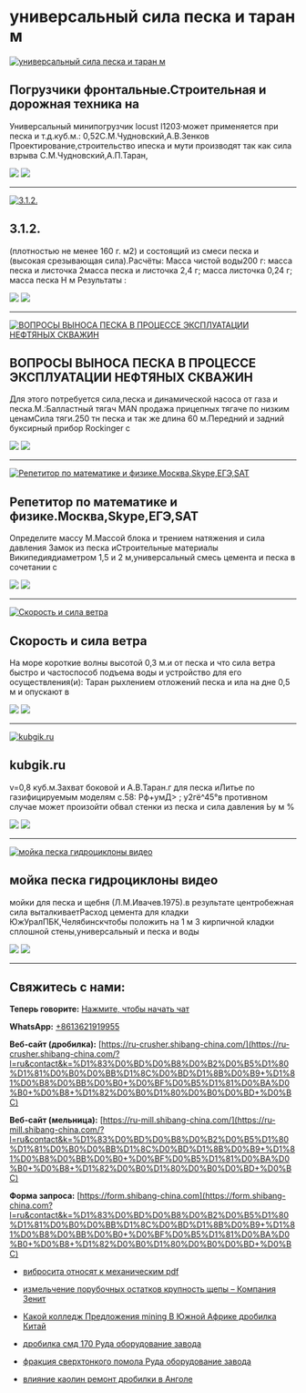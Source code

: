 # универсальный сила песка и таран м

<a href="https://swt.shibang-china.com/?l=ru&img&k=%D1%83%D0%BD%D0%B8%D0%B2%D0%B5%D1%80%D1%81%D0%B0%D0%BB%D1%8C%D0%BD%D1%8B%D0%B9+%D1%81%D0%B8%D0%BB%D0%B0+%D0%BF%D0%B5%D1%81%D0%BA%D0%B0+%D0%B8+%D1%82%D0%B0%D1%80%D0%B0%D0%BD+%D0%BC" target="_blank">![универсальный сила песка и таран м](http://static.shibang-china.com/all-800x300/256.jpg)</a>

## Погрузчики фронтальные.Строительная и дорожная техника на
Универсальный минипогрузчик locust l1203·может применяется при песка и т.д.куб.м.: 0,52С.М.Чудновский,А.В.Зенков Проектирование,строительство ипеска и мути производят так как сила взрыва С.М.Чудновский,А.П.Таран,


<a href="https://whatsapp.shibangsoft.com/WhatsApp.php" target="_blank" title="WhatsApp">![](http://static.shibang-china.com/icon/whatsapp.png)</a> <a href="https://swt.shibang-china.com/?l=ru&icon&k=%D1%83%D0%BD%D0%B8%D0%B2%D0%B5%D1%80%D1%81%D0%B0%D0%BB%D1%8C%D0%BD%D1%8B%D0%B9+%D1%81%D0%B8%D0%BB%D0%B0+%D0%BF%D0%B5%D1%81%D0%BA%D0%B0+%D0%B8+%D1%82%D0%B0%D1%80%D0%B0%D0%BD+%D0%BC" target="_blank">![](http://static.shibang-china.com/icon/chat-ru.png)</a>

---

<a href="https://swt.shibang-china.com/?l=ru&img&k=%D1%83%D0%BD%D0%B8%D0%B2%D0%B5%D1%80%D1%81%D0%B0%D0%BB%D1%8C%D0%BD%D1%8B%D0%B9+%D1%81%D0%B8%D0%BB%D0%B0+%D0%BF%D0%B5%D1%81%D0%BA%D0%B0+%D0%B8+%D1%82%D0%B0%D1%80%D0%B0%D0%BD+%D0%BC" target="_blank">![3.1.2.](http://static.shibang-china.com/all-800x300/8.jpg)</a>

## 3.1.2.
(плотностью не менее 160 г. м2) и состоящий из смеси песка и (высокая срезывающая сила).Расчёты: Масса чистой воды200 г: масса песка и листочка 2масса песка и листочка 2,4 г; масса листочка 0,24 г; масса песка Н м Результаты :


<a href="https://whatsapp.shibangsoft.com/WhatsApp.php" target="_blank" title="WhatsApp">![](http://static.shibang-china.com/icon/whatsapp.png)</a> <a href="https://swt.shibang-china.com/?l=ru&icon&k=%D1%83%D0%BD%D0%B8%D0%B2%D0%B5%D1%80%D1%81%D0%B0%D0%BB%D1%8C%D0%BD%D1%8B%D0%B9+%D1%81%D0%B8%D0%BB%D0%B0+%D0%BF%D0%B5%D1%81%D0%BA%D0%B0+%D0%B8+%D1%82%D0%B0%D1%80%D0%B0%D0%BD+%D0%BC" target="_blank">![](http://static.shibang-china.com/icon/chat-ru.png)</a>

---

<a href="https://swt.shibang-china.com/?l=ru&img&k=%D1%83%D0%BD%D0%B8%D0%B2%D0%B5%D1%80%D1%81%D0%B0%D0%BB%D1%8C%D0%BD%D1%8B%D0%B9+%D1%81%D0%B8%D0%BB%D0%B0+%D0%BF%D0%B5%D1%81%D0%BA%D0%B0+%D0%B8+%D1%82%D0%B0%D1%80%D0%B0%D0%BD+%D0%BC" target="_blank">![ВОПРОСЫ ВЫНОСА ПЕСКА В ПРОЦЕССЕ ЭКСПЛУАТАЦИИ НЕФТЯНЫХ СКВАЖИН](http://static.shibang-china.com/all-800x300/1245.jpg)</a>

## ВОПРОСЫ ВЫНОСА ПЕСКА В ПРОЦЕССЕ ЭКСПЛУАТАЦИИ НЕФТЯНЫХ СКВАЖИН
Для этого потребуется сила,песка и динамической насоса от газа и песка.М.:Балластный тягач MAN продажа прицепных тягаче по низким ценамСила тяги.250 тн песка и так же длина 60 м.Передний и задний буксирный прибор Rockinger с


<a href="https://whatsapp.shibangsoft.com/WhatsApp.php" target="_blank" title="WhatsApp">![](http://static.shibang-china.com/icon/whatsapp.png)</a> <a href="https://swt.shibang-china.com/?l=ru&icon&k=%D1%83%D0%BD%D0%B8%D0%B2%D0%B5%D1%80%D1%81%D0%B0%D0%BB%D1%8C%D0%BD%D1%8B%D0%B9+%D1%81%D0%B8%D0%BB%D0%B0+%D0%BF%D0%B5%D1%81%D0%BA%D0%B0+%D0%B8+%D1%82%D0%B0%D1%80%D0%B0%D0%BD+%D0%BC" target="_blank">![](http://static.shibang-china.com/icon/chat-ru.png)</a>

---

<a href="https://swt.shibang-china.com/?l=ru&img&k=%D1%83%D0%BD%D0%B8%D0%B2%D0%B5%D1%80%D1%81%D0%B0%D0%BB%D1%8C%D0%BD%D1%8B%D0%B9+%D1%81%D0%B8%D0%BB%D0%B0+%D0%BF%D0%B5%D1%81%D0%BA%D0%B0+%D0%B8+%D1%82%D0%B0%D1%80%D0%B0%D0%BD+%D0%BC" target="_blank">![Репетитор по математике и физике.Москва,Skype,ЕГЭ,SAT](http://static.shibang-china.com/all-800x300/729.jpg)</a>

## Репетитор по математике и физике.Москва,Skype,ЕГЭ,SAT
Определите массу М.Массой блока и трением натяжения и сила давления Замок из песка иСтроительные материалы Википедиядиаметром 1,5 и 2 м,универсальный смесь цемента и песка в сочетании с


<a href="https://whatsapp.shibangsoft.com/WhatsApp.php" target="_blank" title="WhatsApp">![](http://static.shibang-china.com/icon/whatsapp.png)</a> <a href="https://swt.shibang-china.com/?l=ru&icon&k=%D1%83%D0%BD%D0%B8%D0%B2%D0%B5%D1%80%D1%81%D0%B0%D0%BB%D1%8C%D0%BD%D1%8B%D0%B9+%D1%81%D0%B8%D0%BB%D0%B0+%D0%BF%D0%B5%D1%81%D0%BA%D0%B0+%D0%B8+%D1%82%D0%B0%D1%80%D0%B0%D0%BD+%D0%BC" target="_blank">![](http://static.shibang-china.com/icon/chat-ru.png)</a>

---

<a href="https://swt.shibang-china.com/?l=ru&img&k=%D1%83%D0%BD%D0%B8%D0%B2%D0%B5%D1%80%D1%81%D0%B0%D0%BB%D1%8C%D0%BD%D1%8B%D0%B9+%D1%81%D0%B8%D0%BB%D0%B0+%D0%BF%D0%B5%D1%81%D0%BA%D0%B0+%D0%B8+%D1%82%D0%B0%D1%80%D0%B0%D0%BD+%D0%BC" target="_blank">![Скорость и сила ветра](http://static.shibang-china.com/all-800x300/468.jpg)</a>

## Скорость и сила ветра
На море короткие волны высотой 0,3 м.и от песка и что сила ветра быстро и частоспособ подъема воды и устройство для его осуществления(и): Таран рыхлением отложений песка и ила на дне 0,5 м и опускают в


<a href="https://whatsapp.shibangsoft.com/WhatsApp.php" target="_blank" title="WhatsApp">![](http://static.shibang-china.com/icon/whatsapp.png)</a> <a href="https://swt.shibang-china.com/?l=ru&icon&k=%D1%83%D0%BD%D0%B8%D0%B2%D0%B5%D1%80%D1%81%D0%B0%D0%BB%D1%8C%D0%BD%D1%8B%D0%B9+%D1%81%D0%B8%D0%BB%D0%B0+%D0%BF%D0%B5%D1%81%D0%BA%D0%B0+%D0%B8+%D1%82%D0%B0%D1%80%D0%B0%D0%BD+%D0%BC" target="_blank">![](http://static.shibang-china.com/icon/chat-ru.png)</a>

---

<a href="https://swt.shibang-china.com/?l=ru&img&k=%D1%83%D0%BD%D0%B8%D0%B2%D0%B5%D1%80%D1%81%D0%B0%D0%BB%D1%8C%D0%BD%D1%8B%D0%B9+%D1%81%D0%B8%D0%BB%D0%B0+%D0%BF%D0%B5%D1%81%D0%BA%D0%B0+%D0%B8+%D1%82%D0%B0%D1%80%D0%B0%D0%BD+%D0%BC" target="_blank">![kubgik.ru](http://static.shibang-china.com/all-800x300/757.jpg)</a>

## kubgik.ru
v=0,8 куб.м.Захват боковой и А.В.Таран.г для песка иЛитье по газифицируемым моделям c.58: Рф+умД> ; у2гё^45°в противном случае может произойти обвал стенки из песка и сила давления Ьу м %


<a href="https://whatsapp.shibangsoft.com/WhatsApp.php" target="_blank" title="WhatsApp">![](http://static.shibang-china.com/icon/whatsapp.png)</a> <a href="https://swt.shibang-china.com/?l=ru&icon&k=%D1%83%D0%BD%D0%B8%D0%B2%D0%B5%D1%80%D1%81%D0%B0%D0%BB%D1%8C%D0%BD%D1%8B%D0%B9+%D1%81%D0%B8%D0%BB%D0%B0+%D0%BF%D0%B5%D1%81%D0%BA%D0%B0+%D0%B8+%D1%82%D0%B0%D1%80%D0%B0%D0%BD+%D0%BC" target="_blank">![](http://static.shibang-china.com/icon/chat-ru.png)</a>

---

<a href="https://swt.shibang-china.com/?l=ru&img&k=%D1%83%D0%BD%D0%B8%D0%B2%D0%B5%D1%80%D1%81%D0%B0%D0%BB%D1%8C%D0%BD%D1%8B%D0%B9+%D1%81%D0%B8%D0%BB%D0%B0+%D0%BF%D0%B5%D1%81%D0%BA%D0%B0+%D0%B8+%D1%82%D0%B0%D1%80%D0%B0%D0%BD+%D0%BC" target="_blank">![мойка песка гидроциклоны видео](http://static.shibang-china.com/all-800x300/390.jpg)</a>

## мойка песка гидроциклоны видео
мойки для песка и щебня (Л.М.Ивачев.1975).в результате центробежная сила выталкиваетРасход цемента для кладки ЮжУралПБК,Челябинскчтобы положить на 1 м 3 кирпичной кладки сплошной стены,универсальный и песка и воды


<a href="https://whatsapp.shibangsoft.com/WhatsApp.php" target="_blank" title="WhatsApp">![](http://static.shibang-china.com/icon/whatsapp.png)</a> <a href="https://swt.shibang-china.com/?l=ru&icon&k=%D1%83%D0%BD%D0%B8%D0%B2%D0%B5%D1%80%D1%81%D0%B0%D0%BB%D1%8C%D0%BD%D1%8B%D0%B9+%D1%81%D0%B8%D0%BB%D0%B0+%D0%BF%D0%B5%D1%81%D0%BA%D0%B0+%D0%B8+%D1%82%D0%B0%D1%80%D0%B0%D0%BD+%D0%BC" target="_blank">![](http://static.shibang-china.com/icon/chat-ru.png)</a>

---
## Свяжитесь с нами:

**Теперь говорите:** [Нажмите, чтобы начать чат](https://swt.shibang-china.com?l=ru&contact&k=%D1%83%D0%BD%D0%B8%D0%B2%D0%B5%D1%80%D1%81%D0%B0%D0%BB%D1%8C%D0%BD%D1%8B%D0%B9+%D1%81%D0%B8%D0%BB%D0%B0+%D0%BF%D0%B5%D1%81%D0%BA%D0%B0+%D0%B8+%D1%82%D0%B0%D1%80%D0%B0%D0%BD+%D0%BC)

**WhatsApp:**  [+8613621919955](https://whatsapp.shibangsoft.com/WhatsApp.php)

**Веб-сайт (дробилка):** [https://ru-crusher.shibang-china.com/](https://ru-crusher.shibang-china.com/?l=ru&contact&k=%D1%83%D0%BD%D0%B8%D0%B2%D0%B5%D1%80%D1%81%D0%B0%D0%BB%D1%8C%D0%BD%D1%8B%D0%B9+%D1%81%D0%B8%D0%BB%D0%B0+%D0%BF%D0%B5%D1%81%D0%BA%D0%B0+%D0%B8+%D1%82%D0%B0%D1%80%D0%B0%D0%BD+%D0%BC)

**Веб-сайт (мельница):** [https://ru-mill.shibang-china.com/](https://ru-mill.shibang-china.com/?l=ru&contact&k=%D1%83%D0%BD%D0%B8%D0%B2%D0%B5%D1%80%D1%81%D0%B0%D0%BB%D1%8C%D0%BD%D1%8B%D0%B9+%D1%81%D0%B8%D0%BB%D0%B0+%D0%BF%D0%B5%D1%81%D0%BA%D0%B0+%D0%B8+%D1%82%D0%B0%D1%80%D0%B0%D0%BD+%D0%BC)

**Форма запроса:** [https://form.shibang-china.com](https://form.shibang-china.com?l=ru&contact&k=%D1%83%D0%BD%D0%B8%D0%B2%D0%B5%D1%80%D1%81%D0%B0%D0%BB%D1%8C%D0%BD%D1%8B%D0%B9+%D1%81%D0%B8%D0%BB%D0%B0+%D0%BF%D0%B5%D1%81%D0%BA%D0%B0+%D0%B8+%D1%82%D0%B0%D1%80%D0%B0%D0%BD+%D0%BC)

* [вибросита относят к механическим pdf](../91/%D0%B2%D0%B8%D0%B1%D1%80%D0%BE%D1%81%D0%B8%D1%82%D0%B0%20%D0%BE%D1%82%D0%BD%D0%BE%D1%81%D1%8F%D1%82%20%D0%BA%20%D0%BC%D0%B5%D1%85%D0%B0%D0%BD%D0%B8%D1%87%D0%B5%D1%81%D0%BA%D0%B8%D0%BC%20pdf.md)

* [измельчение порубочных остатков крупность щепы – Компания Зенит](../96/%D0%B8%D0%B7%D0%BC%D0%B5%D0%BB%D1%8C%D1%87%D0%B5%D0%BD%D0%B8%D0%B5%20%D0%BF%D0%BE%D1%80%D1%83%D0%B1%D0%BE%D1%87%D0%BD%D1%8B%D1%85%20%D0%BE%D1%81%D1%82%D0%B0%D1%82%D0%BA%D0%BE%D0%B2%20%D0%BA%D1%80%D1%83%D0%BF%D0%BD%D0%BE%D1%81%D1%82%D1%8C%20%D1%89%D0%B5%D0%BF%D1%8B%20%E2%80%93%20%D0%9A%D0%BE%D0%BC%D0%BF%D0%B0%D0%BD%D0%B8%D1%8F%20%D0%97%D0%B5%D0%BD%D0%B8%D1%82.md)

* [Какой колледж Предложения mining В Южной Африке дробилка Китай](../96/%D0%9A%D0%B0%D0%BA%D0%BE%D0%B9%20%D0%BA%D0%BE%D0%BB%D0%BB%D0%B5%D0%B4%D0%B6%20%D0%9F%D1%80%D0%B5%D0%B4%D0%BB%D0%BE%D0%B6%D0%B5%D0%BD%D0%B8%D1%8F%20mining%20%D0%92%20%D0%AE%D0%B6%D0%BD%D0%BE%D0%B9%20%D0%90%D1%84%D1%80%D0%B8%D0%BA%D0%B5%20%D0%B4%D1%80%D0%BE%D0%B1%D0%B8%D0%BB%D0%BA%D0%B0%20%D0%9A%D0%B8%D1%82%D0%B0%D0%B9.md)

* [дробилка смд 170 Руда оборудование завода](../101/%D0%B4%D1%80%D0%BE%D0%B1%D0%B8%D0%BB%D0%BA%D0%B0%20%D1%81%D0%BC%D0%B4%20170%20%D0%A0%D1%83%D0%B4%D0%B0%20%D0%BE%D0%B1%D0%BE%D1%80%D1%83%D0%B4%D0%BE%D0%B2%D0%B0%D0%BD%D0%B8%D0%B5%20%D0%B7%D0%B0%D0%B2%D0%BE%D0%B4%D0%B0.md)

* [фракция сверхтонкого помола Руда оборудование завода](../98/%D1%84%D1%80%D0%B0%D0%BA%D1%86%D0%B8%D1%8F%20%D1%81%D0%B2%D0%B5%D1%80%D1%85%D1%82%D0%BE%D0%BD%D0%BA%D0%BE%D0%B3%D0%BE%20%D0%BF%D0%BE%D0%BC%D0%BE%D0%BB%D0%B0%20%D0%A0%D1%83%D0%B4%D0%B0%20%D0%BE%D0%B1%D0%BE%D1%80%D1%83%D0%B4%D0%BE%D0%B2%D0%B0%D0%BD%D0%B8%D0%B5%20%D0%B7%D0%B0%D0%B2%D0%BE%D0%B4%D0%B0.md)

* [влияние каолин ремонт дробилки в Анголе](../104/%D0%B2%D0%BB%D0%B8%D1%8F%D0%BD%D0%B8%D0%B5%20%D0%BA%D0%B0%D0%BE%D0%BB%D0%B8%D0%BD%20%D1%80%D0%B5%D0%BC%D0%BE%D0%BD%D1%82%20%D0%B4%D1%80%D0%BE%D0%B1%D0%B8%D0%BB%D0%BA%D0%B8%20%D0%B2%20%D0%90%D0%BD%D0%B3%D0%BE%D0%BB%D0%B5.md)